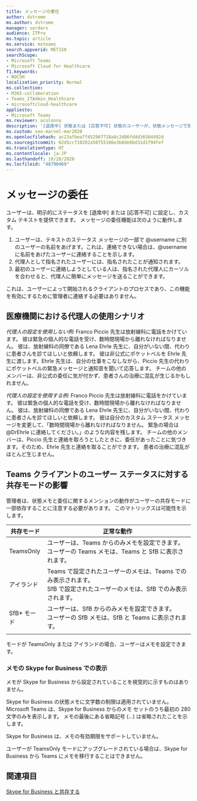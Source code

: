 ```yaml
---
title: メッセージの委任
author: dstrome
ms.author: dstrome
manager: serdars
audience: ITPro
ms.topic: article
ms.service: msteams
search.appverid: MET150
searchScope:
- Microsoft Teams
- Microsoft Cloud for Healthcare
f1.keywords:
- NOCSH
localization_priority: Normal
ms.collection:
- M365-collaboration
- Teams_ITAdmin_Healthcare
- microsoftcloud-healthcare
appliesto:
- Microsoft Teams
ms.reviewer: acolonna
description: '[退席中] 状態または [応答不可] 状態のユーザーが、状態メッセージで別のユーザーを代理人として明示的に設定する方法について説明します。'
ms.custom: seo-marvel-mar2020
ms.openlocfilehash: ac23afbea7f452967718a8c2d86fd4d36584492d
ms.sourcegitcommit: 62d5ccf10202a50755166e3b8de0bd31d1f94fef
ms.translationtype: HT
ms.contentlocale: ja-JP
ms.lasthandoff: 10/28/2020
ms.locfileid: "48790469"
---
```

# <a name="message-delegation"></a>メッセージの委任

ユーザーは、明示的にステータスを [退席中] または [応答不可] に設定し、カスタム テキストを提供できます。 メッセージの委任機能は次のように動作します。

1. ユーザーは、テキストのステータス メッセージの一部で @username に別のユーザーの名前をあげます。これは、連絡できない場合は、@username に名前をあげたユーザーに連絡することを示します。
2. 代理人として指名されたユーザーには、指名されたことが通知されます。
3. 最初のユーザーに連絡しようとしている人は、指名された代理人にカーソルを合わせると、代理人に簡単にメッセージを送ることができます。  

これは、ユーザーによって開始されるクライアントのプロセスであり、この機能を有効にするために管理者に連絡する必要はありません。 

## <a name="delegation-use-scenario-in-healthcare"></a>医療機関における代理人の使用シナリオ

*代理人の設定を使用しない例:* Franco Piccio 先生は放射線科に電話をかけています。 彼は緊急の個人的な電話を受け、数時間現場から離れなければなりません。 彼は、放射線科の同僚である Lena Ehrle 先生に、自分がいない間、代わりに患者さんを診てほしいと依頼します。 彼は非公式にポケットベルを Ehrle 先生に渡します。Ehrle 先生は、自分の仕事をこなしながら、Piccio 先生の代わりにポケットベルの緊急メッセージと通知音を聞いて応答します。 チームの他のメンバーは、非公式の委任に気が付かず、患者さんの治療に混乱が生じるかもしれません。

*代理人の設定を使用する例:* Franco Piccio 先生は放射線科に電話をかけています。 彼は緊急の個人的な電話を受け、数時間現場から離れなければなりません。 彼は、放射線科の同僚である Lena Ehrle 先生に、自分がいない間、代わりに患者さんを診てほしいと依頼します。 彼は自分のカスタム ステータス メッセージを変更して、「数時間現場から離れなければなりません。 緊急の場合は @DrEhrle に連絡してください。」のような内容を残します。  チームの他のメンバーは、Piccio 先生と連絡を取ろうとしたときに、委任があったことに気づきます。そのため、Ehrle 先生と連絡を取ることができます。 患者の治療に混乱がほとんど生じません。

## <a name="impact-of-co-existence-modes-on-user-status-in-the-teams-client"></a>Teams クライアントのユーザー ステータスに対する共存モードの影響

管理者は、状態メモと委任に関するメンションの動作がユーザーの共存モードに一部依存することに注意する必要があります。 このマトリックスは可能性を示します。

|共存モード | 正常な動作|
|---|---|
|TeamsOnly |ユーザーは、Teams からのみメモを設定できます。 <br> ユーザーの Teams メモは、Teams と SfB に表示されます。 |
|アイランド | Teams で設定されたユーザーのメモは、Teams でのみ表示されます。 <br> SfB で設定されたユーザーのメモは、SfB でのみ表示されます。 |
|SfB* モード | ユーザーは、SfB からのみメモを設定できます。 <br> ユーザーの SfB メモは、SfB と Teams に表示されます。  |
|||

モードが TeamsOnly または アイランドの場合、ユーザーはメモを設定できます。  

### <a name="displaying-notes-set-in-skype-for-business"></a>メモの Skype for Business での表示
  
メモが Skype for Business から設定されていることを視覚的に示すものはありません。

Skype for Business の状態メモに文字数の制限は適用されていません。 Microsoft Teams は、Skype for Business からのメモ セットのうち最初の 280 文字のみを表示します。 メモの最後にある省略記号 (…) は省略されたことを示します。
  
Skype for Business は、メモの有効期限をサポートしていません。

ユーザーが TeamsOnly モードにアップグレードされている場合は、Skype for Business から Teams にメモを移行することはできません。

## <a name="related-topics"></a>関連項目

[Skype for Business と共存する](../../coexistence-chat-calls-presence.md)
